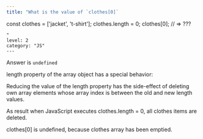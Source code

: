 ```yaml
---
title: "What is the value of `clothes[0]`
```
const clothes = ['jacket', 't-shirt']; 
clothes.length = 0; clothes[0]; // => ???
```
"
level: 2
category: "JS"
---
```


Answer is `undefined`

length property of the array object has a special behavior:

Reducing the value of the length property has the side-effect of deleting own array elements whose array index is between the old and new length values.

As result when JavaScript executes clothes.length = 0, all clothes items are deleted.

clothes[0] is undefined, because clothes array has been emptied.
